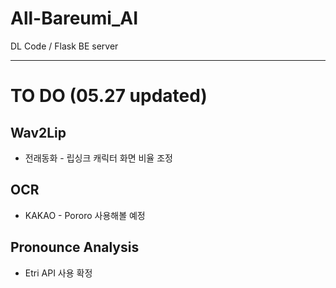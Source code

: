 # All-Bareumi_AI
DL Code / Flask BE server

---
# TO DO (05.27 updated)
## Wav2Lip
* 전래동화 - 립싱크 캐릭터 화면 비율 조정

## OCR
* KAKAO - Pororo 사용해볼 예정

## Pronounce Analysis
* Etri API 사용 확정
